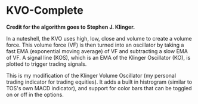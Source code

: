 # KVO-Complete

**Credit for the algorithm goes to Stephen J. Klinger.**

In a nuteshell, the KVO uses high, low, close and volume to create a volume force. This volume force (VF) is then turned into an oscillator by taking a fast EMA (exponential moving average) of VF and subtracting a slow EMA of VF. A signal line (KOS), which is an EMA of the Klinger Oscillator (KO), is plotted to trigger trading signals.

This is my modification of the Klinger Volume Oscillator (my personal trading indicator for trading equities). It adds a built in histrogram (similar to TOS's own MACD indicator), and support for color bars that can be toggled on or off in the options.
